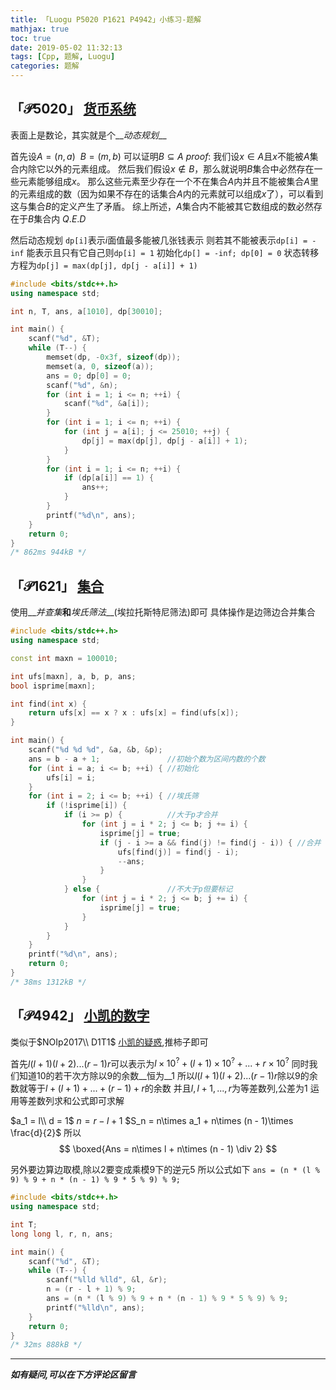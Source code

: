 ```yaml
---
title: 「Luogu P5020 P1621 P4942」小练习-题解
mathjax: true
toc: true
date: 2019-05-02 11:32:13
tags: [Cpp, 题解, Luogu]
categories: 题解
---
```


## $\mathcal{「P5020」}$ [货币系统](https://www.luogu.org/problemnew/show/P5020)
表面上是数论，其实就是个__*动态规划*__

首先设$A = (n, a) \ \ B = (m, b)$
可以证明$B \subseteq A$
$proof:$
    我们设$x\in A$且$x$不能被$A$集合内除它以外的元素组成。
    然后我们假设$x \notin B$，那么就说明$B$集合中必然存在一些元素能够组成$x$。
    那么这些元素至少存在一个不在集合$A$内并且不能被集合$A$里的元素组成的数（因为如果不存在的话集合$A$内的元素就可以组成$x$了），可以看到这与集合$B$的定义产生了矛盾。
    综上所述，$A$集合内不能被其它数组成的数必然存在于$B$集合内
$Q.E.D$

然后动态规划
`dp[i]`表示$i$面值最多能被几张钱表示
则若其不能被表示`dp[i] = -inf`
能表示且只有它自己则`dp[i] = 1`
初始化`dp[] = -inf; dp[0] = 0`
状态转移方程为`dp[j] = max(dp[j], dp[j - a[i]] + 1)`

```cpp
#include <bits/stdc++.h>
using namespace std;

int n, T, ans, a[1010], dp[30010];

int main() {
    scanf("%d", &T);
    while (T--) {
        memset(dp, -0x3f, sizeof(dp));
        memset(a, 0, sizeof(a));
        ans = 0; dp[0] = 0;
        scanf("%d", &n);
        for (int i = 1; i <= n; ++i) {
            scanf("%d", &a[i]);
        }
        for (int i = 1; i <= n; ++i) {
            for (int j = a[i]; j <= 25010; ++j) {
                dp[j] = max(dp[j], dp[j - a[i]] + 1);
            }
        }
        for (int i = 1; i <= n; ++i) {
            if (dp[a[i]] == 1) {
                ans++;
            }
        }
        printf("%d\n", ans);
    }
    return 0;
}
/* 862ms 944kB */
```

## $\mathcal{「P1621」}$ [集合](https://www.luogu.org/problemnew/show/P1621)

使用__*并查集*__和__*埃氏筛法*__(埃拉托斯特尼筛法)即可
具体操作是边筛边合并集合

```cpp
#include <bits/stdc++.h>
using namespace std;

const int maxn = 100010;

int ufs[maxn], a, b, p, ans;
bool isprime[maxn];

int find(int x) {
    return ufs[x] == x ? x : ufs[x] = find(ufs[x]);
}

int main() {
    scanf("%d %d %d", &a, &b, &p);
    ans = b - a + 1;               //初始个数为区间内数的个数
    for (int i = a; i <= b; ++i) { //初始化
        ufs[i] = i;
    }
    for (int i = 2; i <= b; ++i) { //埃氏筛
        if (!isprime[i]) {
            if (i >= p) {          //大于p才合并
                for (int j = i * 2; j <= b; j += i) {
                    isprime[j] = true;
                    if (j - i >= a && find(j) != find(j - i)) { //合并
                        ufs[find(j)] = find(j - i);
                        --ans;
                    }
                }
            } else {               //不大于p但要标记
                for (int j = i * 2; j <= b; j += i) {
                    isprime[j] = true;
                }
            }
        }
    }
    printf("%d\n", ans);
    return 0;
}
/* 38ms 1312kB */
```

## $\mathcal{「P4942」}$ [小凯的数字](https://www.luogu.org/problemnew/show/P4942)

类似于$NOIp2017\\ D1T1$ [小凯的疑惑](https://www.luogu.org/problemnew/show/P3951),推柿子即可

首先$l(l+1)(l+2)...(r-1)r$可以表示为$l\times 10^? + (l + 1)\times 10^? + ... + r\times 10^?$
同时我们知道$10$的若干次方除以$9$的余数__恒为__$1$
所以$l(l+1)(l+2)...(r-1)r$除以$9$的余数就等于$l + (l + 1) + ... + (r - 1) + r$的余数
并且$l,l+1,...,r$为等差数列,公差为$1$
运用等差数列求和公式即可求解

$a_1 = l\\ d = 1$
$n = r - l + 1$
$S_n = n\times a_1 + n\times (n - 1)\times \frac{d}{2}$
所以
$$
\boxed{Ans = n\times l + n\times (n - 1) \div 2}
$$

另外要边算边取模,除以$2$要变成乘模$9$下的逆元$5$
所以公式如下
`ans = (n * (l % 9) % 9 + n * (n - 1) % 9 * 5 % 9) % 9;`

```cpp
#include <bits/stdc++.h>
using namespace std;

int T;
long long l, r, n, ans;

int main() {
    scanf("%d", &T);
    while (T--) {
        scanf("%lld %lld", &l, &r);
        n = (r - l + 1) % 9;
        ans = (n * (l % 9) % 9 + n * (n - 1) % 9 * 5 % 9) % 9;
        printf("%lld\n", ans);
    }
    return 0;
}
/* 32ms 888kB */
```

---

__*如有疑问,可以在下方评论区留言*__